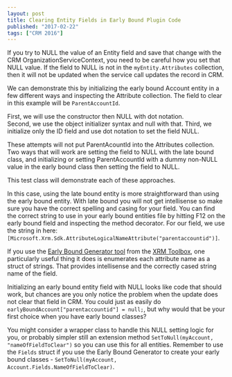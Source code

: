 ```yaml
---
layout: post
title: Clearing Entity Fields in Early Bound Plugin Code
published: "2017-02-22"
tags: ["CRM 2016"]
---
```


If you try to NULL the value of an Entity field and save that change with the CRM OrganizationServiceContext, you need to be careful how you set that NULL value.  If the field to NULL is not in the ``myEntity.Attributes`` collection, then it will not be updated when the service call updates the record in CRM.

We can demonstrate this by initializing the early bound Account entity in a few different ways and inspecting the Attribute collection.  The field to clear in this example will be ``ParentAccountId``.

First, we will use the constructor then NULL with dot notation.  
Second, we use the object initializer syntax and null with that.
Third, we initialize only the ID field and use dot notation to set the field NULL.  

These attempts will not put ParentAcountId into the Attributes collection.  Two ways that will work are setting the field to NULL with the late bound class, and initializing or setting ParentAccountId with a dummy non-NULL value in the early bound class then setting the field to NULL.

This test class will demonstrate each of these approaches.

<script src="https://gist.github.com/gfritz/bf68281d1326bcc2afe0.js"></script>

In this case, using the late bound entity is more straightforward than using the early bound entity.  With late bound you will not get intellisense so make sure you have the correct spelling and casing for your field.  You can find the correct string to use in your early bound entities file by hitting F12 on the early bound field and inspecting the method decorator.  For our field, we use the string in here: ``[Microsoft.Xrm.Sdk.AttributeLogicalNameAttribute("parentaccountid")]``.  

If you use the [Early Bound Generator tool](https://github.com/daryllabar/DLaB.Xrm.XrmToolBoxTools/releases) from the [XRM Toolbox](http://www.xrmtoolbox.com/), one particularly useful thing it does is enumerates each attribute name as a struct of strings.  That provides intellisense and the correctly cased string name of the field.

Initializing an early bound entity field with NULL looks like code that should work, but chances are you only notice the problem when the update does not clear that field in CRM.  You could just as easily do ``earlyBoundAccount["parentaccountid"] = null;``, but why would that be your first choice when you have early bound classes?

You might consider a wrapper class to handle this NULL setting logic for you, or probably simpler still an extension method ``SetToNull(myAccount, "nameOfFieldToClear")`` so you can use this for all entities.  Remember to use the ``Fields`` struct if you use the Early Bound Generator to create your early bound classes - ``SetToNull(myAccount, Account.Fields.NameOfFieldToClear)``.
